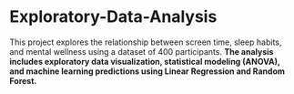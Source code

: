 # Exploratory-Data-Analysis
This project explores the relationship between screen time, sleep habits, and mental wellness using a dataset of 400 participants. 
<b>
The analysis includes exploratory data visualization, statistical modeling (ANOVA), and machine learning predictions using Linear Regression and Random Forest.
